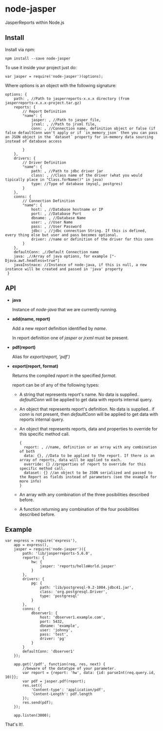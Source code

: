 # node-jasper

JasperReports within Node.js

## Install

Install via npm:

```
npm install --save node-jasper
```

To use it inside your project just do:

```
var jasper = require('node-jasper')(options);
```

Where _options_ is an object with the following signature:

```
options: {
	path: , //Path to jasperreports-x.x.x directory (from jasperreports-x.x.x-project.tar.gz)
	reports: {
 		// Report Definition
 		"name": {
 			jasper: , //Path to jasper file,
 			jrxml: , //Path to jrxml file,
 			conn: , //Connection name, definition object or false (if false defaultConn won't apply or if ´in_memory_json´ then you can pass an JSON object in the ´dataset´ property for in-memory data sourcing instead of database access

 		}
 	},
 	drivers: {
 		// Driver Definition
 		"name": {
 			path: , //Path to jdbc driver jar
 			class: , //Class name of the driver (what you would tipically place in "Class.forName()" in java)
 			type: //Type of database (mysql, postgres)
 		}
 	},
 	conns: {
 		// Connection Definition
 		"name": {
 			host: , //Database hostname or IP
 			port: , //Database Port
 			dbname: , //Database Name
 			user: , //User Name
 			pass: , //User Password
 			jdbc: , //jdbc connection String. If this is defined, every thing else but user and pass becomes optional.
 			driver: //name or definition of the driver for this conn
 		}
 	},
 	defaultConn: ,//Default Connection name
	java: ,//Array of java options, for example ["-Djava.awt.headless=true"]
	javaInstnace: //Instance of node-java, if this is null, a new instance will be created and passed in 'java' property
 }
 ```

## API

* **java**

	Instance of *node-java* that we are currently running.

* **add(name, report)**

  Add a new _report_ definition identified by _name_.

  In report definition one of _jasper_ or _jrxml_ must be present.

* **pdf(report)**

  Alias for _export(report, 'pdf')_

* **export(report, format)**

  Returns the compiled _report_ in the specified _format_.

  report can be of any of the following types:

  * A string that represents report's name. No data is supplied.. _defaultConn_ will be applied to get data with reports internal query.

  * An object that represents report's definition. No data is supplied.. if _conn_ is not present, then _defaultConn_ will be applied to get data with reports internal query.

  * An object that represents reports, data and properties to override for this specific method call.

    ```
    {
      report: , //name, definition or an array with any combination of both
      data: {}, //Data to be applied to the report. If there is an array of reports, data will be applied to each.
      override: {} //properties of report to override for this specific method call.
      dataset: {} //an object to be JSON serialized and passed to the Report as fields instead of parameters (see the example for more info)
 	}
 	```
  * An array with any combination of the three posibilities described before.

  * A function returning any combination of the four posibilities described before.

## Example

```
var express = require('express'),
	app = express(),
	jasper = require('node-jasper')({
		path: 'lib/jasperreports-5.6.0',
		reports: {
			hw: {
				jasper: 'reports/helloWorld.jasper'
			}
		},
		drivers: {
			pg: {
				path: 'lib/postgresql-9.2-1004.jdbc41.jar',
				class: 'org.postgresql.Driver',
				type: 'postgresql'
			}
		},
		conns: {
			dbserver1: {
				host: 'dbserver1.example.com',
				port: 5432,
				dbname: 'example',
				user: 'johnny',
				pass: 'test',
				driver: 'pg'
			}
		}
		defaultConn: 'dbserver1'
	});

	app.get('/pdf', function(req, res, next) {
		//beware of the datatype of your parameter.
		var report = {report: 'hw', data: {id: parseInt(req.query.id, 10)}};
		var pdf = jasper.pdf(report);
		res.set({
			'Content-type': 'application/pdf',
			'Content-Length': pdf.length
		});
		res.send(pdf);
	});

	app.listen(3000);
```

That's It!.
